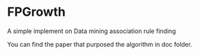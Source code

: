 # FPGrowth
A simple implement on Data mining association rule finding

You can find the paper that purposed the algorithm in doc folder.
